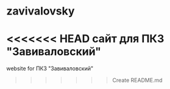 # zavivalovsky
<<<<<<< HEAD
сайт для ПКЗ "Завиваловский"
=======
website for ПКЗ "Завиваловский"
>>>>>>> Create README.md
